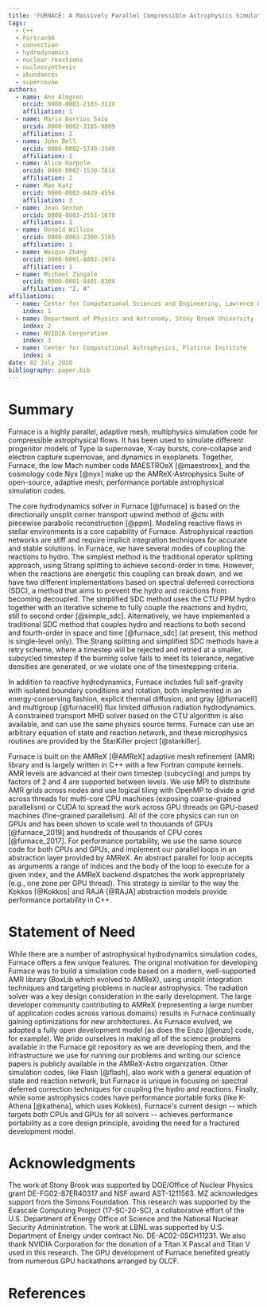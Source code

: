 ```yaml
---
title: 'FURNACE: A Massively Parallel Compressible Astrophysics Simulation Code'
tags:
  - C++
  - Fortran90
  - convection
  - hydrodynamics
  - nuclear reactions
  - nucleosynthesis
  - abundances
  - supernovae
authors:
  - name: Ann Almgren
    orcid: 0000-0003-2103-312X
    affiliation: 1
  - name: Maria Barrios Sazo
    orcid: 0000-0002-3185-9809
    affiliation: 2
  - name: John Bell
    orcid: 0000-0002-5749-334X
    affiliation: 1
  - name: Alice Harpole
    orcid: 0000-0002-1530-781X
    affiliation: 2
  - name: Max Katz
    orcid: 0000-0003-0439-4556
    affiliation: 3
  - name: Jean Sexton
    orcid: 0000-0003-2551-1678
    affiliation: 1
  - name: Donald Willcox
    orcid: 0000-0003-2300-5165
    affiliation: 1
  - name: Weiqun Zhang
    orcid: 0000-0001-8092-1974
    affiliation: 1
  - name: Michael Zingale
    orcid: 0000-0001-8401-030X
    affiliation: "2, 4"
affiliations:
  - name: Center for Computational Sciences and Engineering, Lawrence Berkeley National Laboratory
    index: 1
  - name: Department of Physics and Astronomy, Stony Brook University
    index: 2
  - name: NVIDIA Corporation
    index: 3
  - name: Center for Computational Astrophysics, Flatiron Institute
    index: 4
date: 02 July 2020
bibliography: paper.bib
---
```


# Summary 
Furnace is a highly parallel, adaptive mesh, multiphysics
simulation code for compressible astrophysical flows.  It has been
used to simulate different progenitor models of Type Ia supernovae,
X-ray bursts, core-collapse and electron capture supernovae, and
dynamics in exoplanets.  Together, Furnace, the low Mach number code
MAESTROeX [@maestroex], and the cosmology code Nyx [@nyx] make up the
AMReX-Astrophysics Suite of open-source, adaptive mesh, performance
portable astrophysical simulation codes.

The core hydrodynamics solver in Furnace [@furnace] is based on the
directionally unsplit corner transport upwind method of @ctu with
piecewise parabolic reconstruction [@ppm].  Modeling reactive flows in
stellar environments is a core capability of Furnace.  Astrophysical
reaction networks are stiff and require implicit integration
techniques for accurate and stable solutions.  In Furnace, we have
several modes of coupling the reactions to hydro.  The simplest method
is the traditional operator splitting approach, using Strang splitting
to achieve second-order in time.  However, when the reactions are
energetic this coupling can break down, and we have two different
implementations based on spectral deferred corrections (SDC), a method
that aims to prevent the hydro and reactions from becoming decoupled.  The
simplified SDC method uses the CTU PPM hydro together with an
iterative scheme to fully couple the reactions and hydro, still to
second order [@simple_sdc].  Alternatively, we have implemented a
traditional SDC method that couples hydro and reactions to both second
and fourth-order in space and time [@furnace_sdc] (at present, this
method is single-level only).  The Strang splitting and simplified SDC
methods have a retry scheme, where a timestep will be rejected and retried
at a smaller, subcycled timestep if the burning solve fails to meet its
tolerance, negative densities are generated, or we violate one of the
timestepping criteria.

In addition to reactive hydrodynamics, Furnace includes full
self-gravity with isolated boundary conditions and rotation, both
implemented in an energy-conserving fashion, explicit thermal
diffusion, and gray [@furnaceII] and multigroup [@furnaceIII] flux
limited diffusion radiation hydrodynamics.  A constrained transport
MHD solver based on the CTU algorithm is also available, and can use
the same physics source terms.  Furnace can use an arbitrary equation of
state and reaction network, and these microphysics routines are
provided by the StarKiller project [@starkiller].

Furnace is built on the AMReX [@AMReX] adaptive mesh refinement (AMR)
library and is largely written in C++ with a few Fortran compute
kernels.  AMR levels are advanced at their own timestep (subcycling)
and jumps by factors of 2 and 4 are supported between levels.  We use
MPI to distribute AMR grids across nodes and use logical tiling with
OpenMP to divide a grid across threads for multi-core CPU machines
(exposing coarse-grained parallelism) or CUDA to spread the work across
GPU threads on GPU-based machines (fine-grained parallelism).  All of
the core physics can run on GPUs and has been shown to scale well to
thousands of GPUs [@furnace_2019] and hundreds of thousands of CPU cores
[@furnace_2017].  For performance portability, we use the same source code
for both CPUs and GPUs, and implement our parallel loops in an abstraction
layer provided by AMReX. An abstract parallel for loop accepts as arguments
a range of indices and the body of the loop to execute for a given index,
and the AMReX backend dispatches the work appropriately (e.g., one zone per
GPU thread). This strategy is similar to the way the Kokkos [@Kokkos] and
RAJA [@RAJA] abstraction models provide performance portability in C++.

# Statement of Need

While there are a number of astrophysical hydrodynamics simulation codes, Furnace
offers a few unique features.  The original motivation for developing
Furnace was to build a simulation code based on a modern,
well-supported AMR library (BoxLib which evolved to AMReX), using
unsplit integration techniques and targeting problems in nuclear
astrophysics.  The radiation solver was a key design consideration in
the early development.  The large developer community contributing to AMReX
(representing a large number of application codes across various domains)
results in Furnace continually gaining optimizations for new
architectures.  As Furnace evolved, we adopted a fully open development
model (as does the Enzo [@enzo] code, for example).  We pride ourselves in
making all of the science problems available in the Furnace git repository as
we are developing them, and the infrastructure we use for running our problems
and writing our science papers is publicly available in the AMReX-Astro organization.
Other simulation codes, like Flash [@flash], also work with a general equation of
state and reaction network, but Furnace is unique in focusing on
spectral deferred correction techniques for coupling the hydro and
reactions.  Finally, while some astrophysics codes have performance portable forks
(like K-Athena [@kathena], which uses Kokkos), Furnace's current design -- which targets both
CPUs and GPUs for all solvers -- achieves performance portability as a core
design principle, avoiding the need for a fractured development model.




# Acknowledgments

The work at Stony Brook was supported by DOE/Office of Nuclear Physics
grant DE-FG02-87ER40317 and NSF award AST-1211563.  MZ acknowledges
support from the Simons Foundation.  This research was supported by
the Exascale Computing Project (17-SC-20-SC), a collaborative effort
of the U.S. Department of Energy Office of Science and the National
Nuclear Security Administration.  The work at LBNL was supported by
U.S. Department of Energy under contract No. DE-AC02-05CH11231.  We
also thank NVIDIA Corporation for the donation of a Titan X Pascal and
Titan V used in this research.  The GPU development of Furnace
benefited greatly from numerous GPU hackathons arranged by OLCF.

# References

